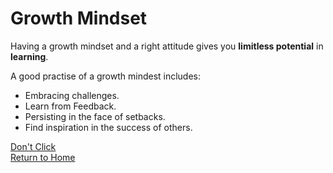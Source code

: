 # Growth Mindset

Having a growth mindset and a right attitude gives you **limitless potential** in **learning**.  

A good practise of a growth mindest includes:

- Embracing challenges.
- Learn from Feedback.
- Persisting in the face of setbacks.
- Find inspiration in the success of others.

[Don't Click](https://www.youtube.com/watch?v=eBGIQ7ZuuiU)  
[Return to Home](https://tsaku56.github.io/reading-notes/)
